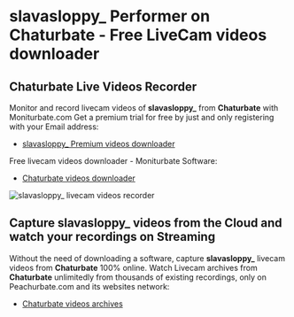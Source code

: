 # slavasloppy_ Performer on Chaturbate - Free LiveCam videos downloader

## Chaturbate Live Videos Recorder

Monitor and record livecam videos of **slavasloppy_** from **Chaturbate** with Moniturbate.com
Get a premium trial for free by just and only registering with your Email address:
* [slavasloppy_ Premium videos downloader](https://moniturbate.com/request-demo-licence-key.html)

Free livecam videos downloader - Moniturbate Software:
* [Chaturbate videos downloader](https://moniturbate.com/moniturbate-download-software.html)

![slavasloppy_ livecam videos recorder](https://peachurnet.com/templates/moniturbate-software.png)


## Capture slavasloppy_ videos from the Cloud and watch your recordings on Streaming

Without the need of downloading a software, capture **slavasloppy_** livecam videos from **Chaturbate** 100% online.
Watch Livecam archives from **Chaturbate** unlimitedly from thousands of existing recordings, only on Peachurbate.com and its websites network:
* [Chaturbate videos archives](https://peachurnet.com/)
